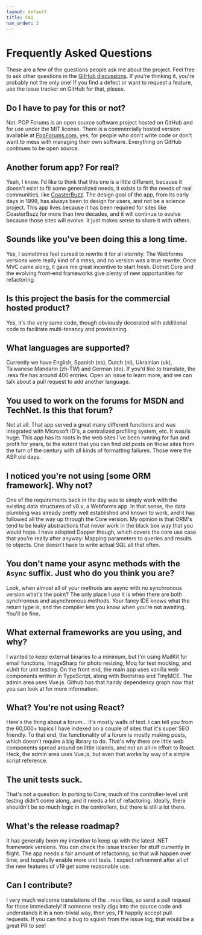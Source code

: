 ```yaml
---
layout: default
title: FAQ
nav_order: 3
---
```

# Frequently Asked Questions

These are a few of the questions people ask me about the project. Feel free to ask other questions in the [GitHub discussions](https://github.com/POPWorldMedia/POPForums/discussions). If you're thinking it, you're probably not the only one! If you find a defect or want to request a feature, use the issue tracker on GitHub for that, please.

## Do I have to pay for this or not?
Not. POP Forums is an open source software project hosted on GitHub and for use under the MIT license. There is a commercially hosted version available at [PopForums.com](https://popforums.com/), yes, for people who don't write code or don't want to mess with managing their own software. Everything on GitHub continues to be open source.

## Another forum app? For real?
Yeah, I know. I'd like to think that this one is a little different, because it doesn't exist to fit some generalized needs, it exists to fit the needs of real communities, like [CoasterBuzz](https://coasterbuzz.com/). The design goal of the app, from its early days in 1999, has always been to design for users, and not be a science project. This app lives because it has been required for sites like CoasterBuzz for more than two decades, and it will continue to evolve because those sites will evolve. It just makes sense to share it with others.

## Sounds like you've been doing this a long time.
Yes, I sometimes feel cursed to rewrite it for all eternity. The Webforms versions were really kind of a mess, and no version was a true rewrite. Once MVC came along, it gave me great incentive to start fresh. Dotnet Core and the evolving front-end frameworks give plenty of new opportunities for refactoring.

## Is this project the basis for the commercial hosted product?
Yes, it's the very same code, though obviously decorated with additional code to facilitate multi-tenancy and provisioning.

## What languages are supported?
Currently we have English, Spanish (es), Dutch (nl), Ukrainian (uk), Taiwanese Mandarin (zh-TW) and German (de). If you'd like to translate, the .resx file has around 400 entries. Open an issue to learn more, and we can talk about a pull request to add another language.

## You used to work on the forums for MSDN and TechNet. Is this that forum?
Not at all. That app served a great many different functions and was integrated with Microsoft ID's, a centralized profiling system, etc. It was/is huge. This app has its roots in the web sites I've been running for fun and profit for years, to the extent that you can find old posts on those sites from the turn of the century with all kinds of formatting failures. Those were the ASP.old days.

## I noticed you're not using [some ORM framework]. Why not?
One of the requirements back in the day was to simply work with the existing data structures of v8.x, a Webforms app. In that sense, the data plumbing was already pretty well established and known to work, and it has followed all the way up through the Core version. My opinion is that ORM's tend to be leaky abstractions that never work in the black box way that you would hope. I have adopted Dapper though, which covers the core use case that you're really after anyway: Mapping parameters to queries and results to objects. One doesn't have to write actual SQL all that often.

## You don't name your async methods with the `Async` suffix. Just who do you think you are?
Look, when almost all of your methods are async with no synchronous version what's the point? The only place I use it is when there are both synchronous and asynchronous methods. Your fancy IDE knows what the return type is, and the compiler lets you know when you're not awaiting. You'll be fine.

## What external frameworks are you using, and why?
I wanted to keep external binaries to a minimum, but I'm using MailKit for email functions, ImageSharp for photo resizing, Moq for test mocking, and xUnit for unit testing. On the front end, the main app uses vanilla web components written in TypeScript, along with Bootstrap and TinyMCE. The admin area uses Vue.js. Github has that handy dependency graph now that you can look at for more information.

## What? You're not using React?
Here's the thing about a forum... it's mostly walls of text. I can tell you from the 60,000+ topics I have indexed on a couple of sites that it's super SEO friendly. To that end, the functionality of a forum is mostly making posts, which doesn't require a big library to do. That's why there are little web components spread around on little islands, and not an all-in effort to React. Heck, the admin area uses Vue.js, but even that works by way of a simple script reference.

## The unit tests suck.
That's not a question. In porting to Core, much of the controller-level unit testing didn't come along, and it needs a lot of refactoring. Ideally, there shouldn't be so much logic in the controllers, but there is still a lot there.

## What's the release roadmap?
It has generally been my intention to keep up with the latest .NET framework versions. You can check the issue tracker for stuff currently in flight. The app needs a fair amount of refactoring, so that will happen over time, and hopefully enable more unit tests. I expect refinement after all of the new features of v19 get some reasonable use.

## Can I contribute?
I very much welcome translations of the `.resx` files, so send a pull request for those immediately! If someone really digs into the source code and understands it in a non-trivial way, then yes, I'll happily accept pull requests. If you can find a bug to squish from the issue log, that would be a great PR to see!
